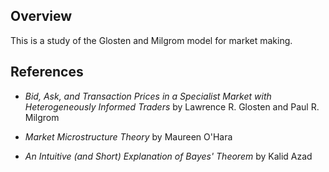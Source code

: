 ## Overview

This is a study of the Glosten and Milgrom model for market making.

## References

* *Bid, Ask, and Transaction Prices in a Specialist Market with Heterogeneously Informed Traders* by Lawrence R. Glosten and Paul R. Milgrom

* *Market Microstructure Theory* by Maureen O'Hara

* *An Intuitive (and Short) Explanation of Bayes' Theorem* by Kalid Azad
